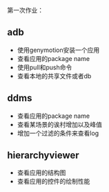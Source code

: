 第一次作业：

adb
---
* 使用genymotion安装一个应用
* 查看应用的package name
* 使用pull和push命令
* 查看本地的共享文件或者db

ddms
---
* 查看应用的package name
* 查看某场景的诶村增加以及峰值
* 增加一个过滤的条件来查看log


hierarchyviewer
---
* 查看应用的结构图
* 查看应用的控件的绘制性能

